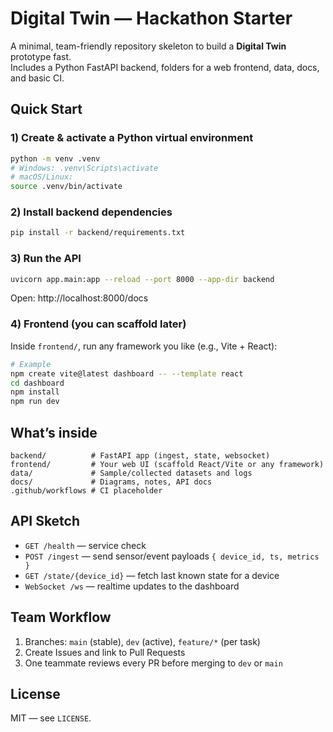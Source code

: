 # Digital Twin — Hackathon Starter

A minimal, team-friendly repository skeleton to build a **Digital Twin** prototype fast.  
Includes a Python FastAPI backend, folders for a web frontend, data, docs, and basic CI.

## Quick Start

### 1) Create & activate a Python virtual environment
```bash
python -m venv .venv
# Windows: .venv\Scripts\activate
# macOS/Linux:
source .venv/bin/activate
```

### 2) Install backend dependencies
```bash
pip install -r backend/requirements.txt
```

### 3) Run the API
```bash
uvicorn app.main:app --reload --port 8000 --app-dir backend
```

Open: http://localhost:8000/docs

### 4) Frontend (you can scaffold later)
Inside `frontend/`, run any framework you like (e.g., Vite + React):
```bash
# Example
npm create vite@latest dashboard -- --template react
cd dashboard
npm install
npm run dev
```

## What’s inside
```
backend/          # FastAPI app (ingest, state, websocket)
frontend/         # Your web UI (scaffold React/Vite or any framework)
data/             # Sample/collected datasets and logs
docs/             # Diagrams, notes, API docs
.github/workflows # CI placeholder
```

## API Sketch
- `GET /health` — service check
- `POST /ingest` — send sensor/event payloads `{ device_id, ts, metrics }`
- `GET /state/{device_id}` — fetch last known state for a device
- `WebSocket /ws` — realtime updates to the dashboard

## Team Workflow
1. Branches: `main` (stable), `dev` (active), `feature/*` (per task)
2. Create Issues and link to Pull Requests
3. One teammate reviews every PR before merging to `dev` or `main`

## License
MIT — see `LICENSE`.
